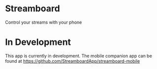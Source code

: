 # Streamboard
Control your streams with your phone

# In Development
This app is currently in development. The mobile companion app can be found at https://github.com/StreamboardApp/streamboard-mobile
